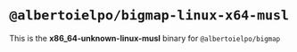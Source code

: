 # `@albertoielpo/bigmap-linux-x64-musl`

This is the **x86_64-unknown-linux-musl** binary for `@albertoielpo/bigmap`
